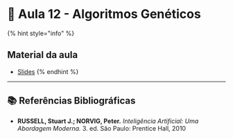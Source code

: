 # 🧬 Aula 12 - Algoritmos Genéticos

{% hint style="info" %}
## **Material da aula**

* [Slides](slides/Aula12%20-%20Algoritmos%20Gen%C3%A9ticos%20-%20sele%C3%A7%C3%A3o%20e%20operadores.pdf)
{% endhint %}

***

## :books: **Referências Bibliográficas**

* **RUSSELL, Stuart J.; NORVIG, Peter.** _Inteligência Artificial: Uma Abordagem Moderna._ 3. ed. São Paulo: Prentice Hall, 2010
